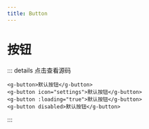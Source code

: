 ```yaml
---
title: Button
---
```

# 按钮

<button-demos></button-demos>

::: details 点击查看源码
```vue
<g-button>默认按钮</g-button>
<g-button icon="settings">默认按钮</g-button>
<g-button :loading="true">默认按钮</g-button>
<g-button disabled>默认按钮</g-button>
```
:::